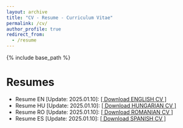 ```yaml
---
layout: archive
title: "CV - Resume - Curriculum Vitae"
permalink: /cv/
author_profile: true
redirect_from:
  - /resume
---
```


{% include base_path %}

Resumes
======
* Resume EN [Update: 2025.01.10]: <a href="http://mhd-hanif.github.io/files/CV_AttilaBiro_EN.pdf">[ Download ENGLISH CV ]</a> 
* Resume HU [Update: 2025.01.10]: <a href="http://mhd-hanif.github.io/files/CV_AttilaBiro_HU.pdf">[ Download HUNGARIAN CV ]</a> 
* Resume RO [Update: 2025.01.10]: <a href="http://mhd-hanif.github.io/files/CV_AttilaBiro_RO.pdf">[ Download ROMANIAN CV ]</a> 
* Resume ES [Update: 2025.01.10]: <a href="http://mhd-hanif.github.io/files/CV_AttilaBiro_ES.pdf">[ Download SPANISH CV ]</a>


<!-- 
Education
======
* Ph.D in Version Control Theory, GitHub University, 2018 (expected)
* M.S. in Jekyll, GitHub University, 2014
* B.S. in GitHub, GitHub University, 2012

Work experience
======
* Spring 2024: Academic Pages Collaborator
  * Github University
  * Duties includes: Updates and improvements to template
  * Supervisor: The Users

* Fall 2015: Research Assistant
  * Github University
  * Duties included: Merging pull requests
  * Supervisor: Professor Hub

* Summer 2015: Research Assistant
  * Github University
  * Duties included: Tagging issues
  * Supervisor: Professor Git
  
Skills
======
* Skill 1
* Skill 2
  * Sub-skill 2.1
  * Sub-skill 2.2
  * Sub-skill 2.3
* Skill 3

Publications
======
  <ul>{% for post in site.publications reversed %}
    {% include archive-single-cv.html %}
  {% endfor %}</ul>
  
Talks
======
  <ul>{% for post in site.talks reversed %}
    {% include archive-single-talk-cv.html  %}
  {% endfor %}</ul>
  
Teaching
======
  <ul>{% for post in site.teaching reversed %}
    {% include archive-single-cv.html %}
  {% endfor %}</ul>
  
Service and leadership
======
* Currently signed in to 43 different slack teams

-->
